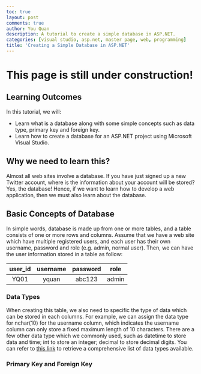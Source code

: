 ```yaml
---
toc: true
layout: post
comments: true
author: You Quan
description: A tutorial to create a simple database in ASP.NET.
categories: [visual studio, asp.net, master page, web, programming]
title: 'Creating a Simple Database in ASP.NET'
---
```


# This page is still under construction!

## Learning Outcomes
In this tutorial, we will:
- Learn what is a database along with some simple concepts such as data type, primary key and foreign key.
- Learn how to create a database for an ASP.NET project using Microsoft Visual Studio.

## Why we need to learn this?
Almost all web sites involve a database. If you have just signed up a new Twitter account, where is the information about your account will be stored? Yes, the database! Hence, if we want to learn how to develop a web application, then we must also learn about the database. 

## Basic Concepts of Database
In simple words, database is made up from one or more tables, and a table consists of one or more rows and columns. Assume that we have a web site which have multiple registered users, and each user has their own username, password and role (e.g. admin, normal user). Then, we can have the user information stored in a table as follow:

|user_id |username |password |role  |
|:-----: |:-------:|:-------:|:----:|
|YQ01    |yquan    |abc123   |admin |

### Data Types
When creating this table, we also need to specific the type of data which can be stored in each columns. For example, we can assign the data type for nchar(10) for the username column, which indicates the username column can only store a fixed maximum length of 10 characters. There are a few other data type which we commonly used, such as datetime to store data and time; int to store an integer; decimal to store decimal digits. You can refer to [this link](https://docs.microsoft.com/en-us/dotnet/framework/data/adonet/sql-server-data-type-mappings) to retrieve a comprehensive list of data types available.

### Primary Key and Foreign Key



